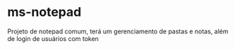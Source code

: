 # ms-notepad
Projeto de notepad comum, terá um gerenciamento de pastas e notas, além de login de usuários com token
